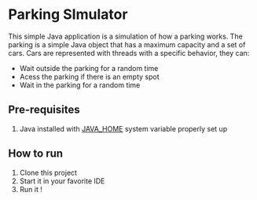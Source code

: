 # Parking SImulator
This simple Java application is a simulation of how a parking works.
The parking is a simple Java object that has a maximum capacity and a set of cars.
Cars are represented with threads with a specific behavior, they can: 
+ Wait outside the parking for a random time
+ Acess the parking if there is an empty spot
+ Wait in the parking for a random time

## Pre-requisites
1. Java installed with [JAVA_HOME](https://docs.oracle.com/cd/E19182-01/820-7851/inst_cli_jdk_javahome_t/) system variable properly set up

## How to run
1. Clone this project
2. Start it in your favorite IDE
3. Run it !